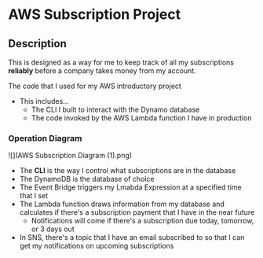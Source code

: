 # AWS Subscription Project

## Description

This is designed as a way for me to keep track of all my subscriptions **reliably** before a company takes money from my account.

The code that I used for my AWS introductory project

- This includes...
  - The CLI I built to interact with the Dynamo database
  - The code invoked by the AWS Lambda function I have in production

### Operation Diagram
![](AWS Subscription Diagram (1).png)

- The **CLI** is the way I control what subscriptions are in the database
- The DynamoDB is the database of choice 
- The Event Bridge triggers my Lmabda Expression at a specified time that I set
- The Lambda function draws information from my database and calculates if there's a subscription payment that I have in the near future
  - Notifications will come if there's a subscription due today, tomorrow, or 3 days out 
- In SNS, there's a topic that I have an email subscribed to so that I can get my notifications on upcoming subscriptions
